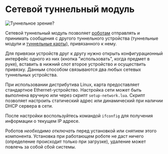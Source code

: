 # Сетевой туннельный модуль
![Туннельное зрение?](item:oc2r:network_tunnel_module)

Сетевой туннельный модуль позволяет [роботам](robot.md) отправлять и принимать сообщения с другого туннельного устройства (туннельные модули и [туннельные карты](network_tunnel_card.md)), привязанного к нему.

Для привязки устройств друг к другу нужно открыть конфигурационный интерфейс одного из них (кнопка "использовать", когда предмет в руке), вставить в нижний слот второе устройство и осуществить привязку. Данным способом связываются два любых сетевых туннельных устройства.

При использовании дистрибутива Linux, карта предоставляет стандартное Ethernet-устройство. Настройка сети может быть выполнена вручную или через скрипт `setup-network.lua`. Скрипт позволяет настроить статический адрес или динамический при наличии DHCP сервера в сети.

После настройки воспользуйтесь командой `ifconfig` для получения информации о текущем IP адресе.

Роботов *необходимо отключать* перед установкой или снятием этого компонента. Установка при работающем роботе не даст ничего (определение происходит только при загрузке), удаление может повлечь за собой сбой системы.
